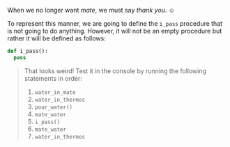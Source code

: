 When we no longer want _mate_, we must say _thank you_. :relaxed:

To represent this manner, we are going to define the `i_pass` procedure that is not going to do anything. However, it will not be an empty procedure but rather it will be defined as follows:

```python
def i_pass():
  pass
```

> That looks weird! Test it in the console by running the following statements in order:
>
> 1. `water_in_mate`
> 2. `water_in_thermos`
> 3. `pour_water()`
> 4. `mate_water`
> 5. `i_pass()`
> 6. `mate_water`
> 7. `water_in_thermos`

